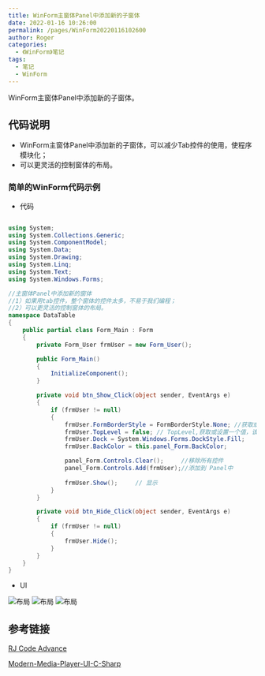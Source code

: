 ```yaml
---
title: WinForm主窗体Panel中添加新的子窗体
date: 2022-01-16 10:26:00
permalink: /pages/WinForm20220116102600
author: Roger
categories:
  - 《WinForm》笔记
tags:
  - 笔记
  - WinForm
---
```



WinForm主窗体Panel中添加新的子窗体。

<!-- more -->

## 代码说明

+ WinForm主窗体Panel中添加新的子窗体，可以减少Tab控件的使用，使程序模块化；
+ 可以更灵活的控制窗体的布局。

### 简单的WinForm代码示例

+ 代码

```C#

using System;
using System.Collections.Generic;
using System.ComponentModel;
using System.Data;
using System.Drawing;
using System.Linq;
using System.Text;
using System.Windows.Forms;

//主窗体Panel中添加新的窗体
//1）如果用tab控件，整个窗体的控件太多，不易于我们编程；
//2）可以更灵活的控制窗体的布局。
namespace DataTable
{
    public partial class Form_Main : Form
    {
        private Form_User frmUser = new Form_User(); 

        public Form_Main()
        {
            InitializeComponent();
        }

        private void btn_Show_Click(object sender, EventArgs e)
        {
            if (frmUser != null)
            {
                frmUser.FormBorderStyle = FormBorderStyle.None; //获取或设置窗体的边框样式。
                frmUser.TopLevel = false; // TopLevel,获取或设置一个值，该值指示是否将窗体显示为顶级窗口。
                frmUser.Dock = System.Windows.Forms.DockStyle.Fill;
                frmUser.BackColor = this.panel_Form.BackColor;

                panel_Form.Controls.Clear();     //移除所有控件
                panel_Form.Controls.Add(frmUser);//添加到 Panel中
                
                frmUser.Show();     // 显示
            }
        }

        private void btn_Hide_Click(object sender, EventArgs e)
        {
            if (frmUser != null)
            {
                frmUser.Hide();
            }
        }
    }
}

```


+ UI

![布局](/blog/blog_image/202201161031.png "布局")
![布局](/blog/blog_image/202201161032.png "布局")
![布局](/blog/blog_image/202201161033.png "布局")



## 参考链接


[RJ Code Advance](https://github.com/RJCodeAdvance)

[Modern-Media-Player-UI-C-Sharp](https://github.com/RJCodeAdvance/Modern-Media-Player-UI-C-Sharp)

